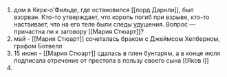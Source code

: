1. дом в Керк-о'Фильде, где остановился [[лорд Дарнли]], был взорван. Кто-то утверждает, что король погиб при взрыве, кто-то настаивает, что на его теле были следы удушения. Вопрос — причастна ли к заговору [[Мария Стюарт]]?
2. май - [[Мария Стюарт]] сочеталась браком с Джеймсом Хепберном, графом Ботвелл
3. 15 июня - [[Мария Стюарт]] сдалась в плен бунтарям, а в конце июля подписала отречение от престола в пользу своего сына [[Яков I]]
4. 
